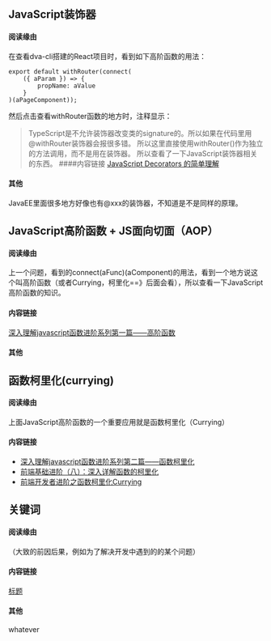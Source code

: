 ## JavaScript装饰器
#### 阅读缘由
在查看dva-cli搭建的React项目时，看到如下高阶函数的用法：
```
export default withRouter(connect(
    ({ aParam }) => {
        propName: aValue
    }
)(aPageComponent));
```
然后点击查看withRouter函数的地方时，注释显示：
> TypeScript是不允许装饰器改变类的signature的。所以如果在代码里用@withRouter装饰器会报很多错。
> 所以这里直接使用withRouter()作为独立的方法调用，而不是用在装饰器。
所以查看了一下JavaScript装饰器相关的东西。
####内容链接
[JavaScript Decorators 的简单理解](https://www.cnblogs.com/SamWeb/p/8387795.html)
#### 其他
JavaEE里面很多地方好像也有@xxx的装饰器，不知道是不是同样的原理。

## JavaScript高阶函数 + JS面向切面（AOP）
#### 阅读缘由
上一个问题，看到的connect(aFunc)(aComponent)的用法，看到一个地方说这个叫高阶函数（或者Currying，柯里化==》后面会看），所以查看一下JavaScript高阶函数的知识。
#### 内容链接
[深入理解javascript函数进阶系列第一篇——高阶函数](https://www.cnblogs.com/xiaohuochai/p/8026038.html)
#### 其他


## 函数柯里化(currying)
#### 阅读缘由
上面JavaScript高阶函数的一个重要应用就是函数柯里化（Currying）
#### 内容链接
- [深入理解javascript函数进阶系列第二篇——函数柯里化](https://www.cnblogs.com/xiaohuochai/p/8026074.html)
- [前端基础进阶（八）：深入详解函数的柯里化](https://www.jianshu.com/p/5e1899fe7d6b)
- [前端开发者进阶之函数柯里化Currying](https://www.cnblogs.com/pigtail/p/3447660.html)

## 关键词
#### 阅读缘由
（大致的前因后果，例如为了解决开发中遇到的的某个问题）
#### 内容链接
[标题](http)
#### 其他
whatever
